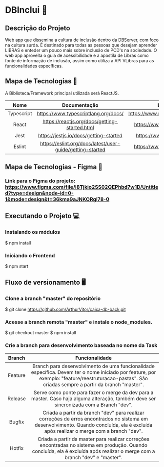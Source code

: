 <h1>DBInclui 💭 </h1> 

<h2>Descrição do Projeto </h2>

Web app que dissemina a cultura de inclusão dentro da DBServer, com foco na cultura surda. É destinado para todas as pessoas que desejam aprender LIBRAS e enteder um pouco mais sobre inclusão de PCD's na sociedade. O web app aproveita o guia de acessibilidade e a apostila de Libras como fonte de informação de inclusão, assim como utiliza a API VLibras para as funcionalidades específicas.

## Mapa de Tecnologias 📰

A Biblioteca/Framework principal utilizada será ReactJS.

| Nome | Documentação | Links dos pacotes |
| :-: | :-: | :-: |
| Typescript | https://www.typescriptlang.org/docs/ | https://www.npmjs.com/package/typescript |
| React | https://reactjs.org/docs/getting-started.html | https://www.npmjs.com/package/react |
| Jest | https://jestjs.io/docs/getting-started | https://www.npmjs.com/package/jest |
| Eslint | https://eslint.org/docs/latest/user-guide/getting-started | https://www.npmjs.com/package/eslint |

## Mapa de Tecnologias - Figma 📰

###  Link para o Figma do projeto: https://www.figma.com/file/l8Tjkio2SS02QEPhbd7w1D/Untitled?type=design&node-id=0-1&mode=design&t=36kma9aJNKORgI78-0

## Executando o Projeto 💻

### Instalando os módulos


$ npm install


### Iniciando o Frontend 


$ npm start


## Fluxo de versionamento 🖥

### Clone a branch "master" do repositório


$ git clone https://github.com/ArthurVitor/caixa-db-back.git

### Acesse a branch remota "master" e instale o node_modules.


$ git checkout master
$ npm install

### Crie a branch para desenvolvimento baseada no nome da Task

| Branch | Funcionalidade | 
| :-: | :-: |
| Feature | Branch para desenvolvimento de uma funcionalidade específica. Devem ter o nome iniciado por feature, por exemplo: "feature/reestruturacao-pastas". São criadas sempre a partir da branch "master".|
| Release | Serve como ponte para fazer o merge da dev para a master. Caso haja alguma alteração, também deve ser sincronizada com a Branch "dev".|
| Bugfix | Criada a partir da branch "dev" para realizar correções de erros encontrados no sistema em desenvolvimento. Quando concluída, ela é excluída após realizar o merge com a branch "dev".|
| Hotfix | Criada a partir da master para realizar correções encontradas no sistema em produção. Quando concluída, ela é excluída após realizar o merge com a branch "dev" e "master". |





